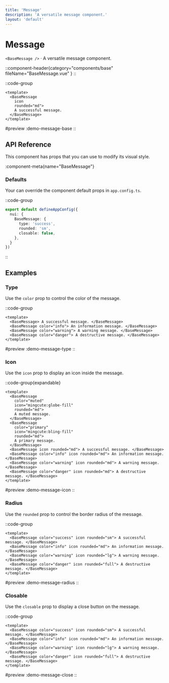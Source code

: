 ```yaml
---
title: 'Message'
description: 'A versatile message component.'
layout: 'default'
---
```


# Message

`<BaseMessage />` · A versatile message component.

::component-header{category="components/base" fileName="BaseMessage.vue" }
::

::code-group

```vue [DemoMessageBase.vue]
<template>
  <BaseMessage 
    icon 
    rounded="md"> 
    A successful message. 
  </BaseMessage>
</template>
```

#preview
:demo-message-base
::


## API Reference

This component has props that you can use to modify its visual style.

:component-meta{name="BaseMessage"}

### Defaults

Your can override the component default props in `app.config.ts`.

::code-group

```ts [app.config.ts]
export default defineAppConfig({
  nui: {
    BaseMessage: {
      type: 'success',
      rounded: 'sm',
      closable: false,
    },
  }
})
```
::

## Examples

### Type

Use the `color` prop to control the color of the message.

::code-group

```vue [DemoMessageType.vue]
<template>
  <BaseMessage> A successful message. </BaseMessage>
  <BaseMessage color="info"> An information message. </BaseMessage>
  <BaseMessage color="warning"> A warning message. </BaseMessage>
  <BaseMessage color="danger"> A destructive message. </BaseMessage>
</template>
```

#preview
:demo-message-type
::

### Icon

Use the `icon` prop to display an icon inside the message.

::code-group{expandable}

```vue [DemoMessageIcon.vue]
<template>
  <BaseMessage 
    color="muted" 
    icon="mingcute:globe-fill" 
    rounded="md"> 
    A muted message. 
  </BaseMessage>
  <BaseMessage 
    color="primary" 
    icon="mingcute:bling-fill" 
    rounded="md"> 
    A primary message. 
  </BaseMessage>
  <BaseMessage icon rounded="md"> A successful message. </BaseMessage>
  <BaseMessage color="info" icon rounded="md"> An information message. </BaseMessage>
  <BaseMessage color="warning" icon rounded="md"> A warning message. </BaseMessage>
  <BaseMessage color="danger" icon rounded="md"> A destructive message. </BaseMessage>
</template>
```

#preview
:demo-message-icon
::

### Radius

Use the `rounded` prop to control the border radius of the message.

::code-group

```vue [DemoMessageRadius.vue]
<template>
  <BaseMessage color="success" icon rounded="sm"> A successful message. </BaseMessage>
  <BaseMessage color="info" icon rounded="md"> An information message. </BaseMessage>
  <BaseMessage color="warning" icon rounded="lg"> A warning message. </BaseMessage>
  <BaseMessage color="danger" icon rounded="full"> A destructive message. </BaseMessage>
</template>
```

#preview
:demo-message-radius
::

### Closable

Use the `closable` prop to display a close button on the message.

::code-group

```vue [DemoMessageClose.vue]
<template>
  <BaseMessage color="success" icon rounded="sm"> A successful message. </BaseMessage>
  <BaseMessage color="info" icon rounded="md"> An information message. </BaseMessage>
  <BaseMessage color="warning" icon rounded="lg"> A warning message. </BaseMessage>
  <BaseMessage color="danger" icon rounded="full"> A destructive message. </BaseMessage>
</template>
```

#preview
:demo-message-close
::